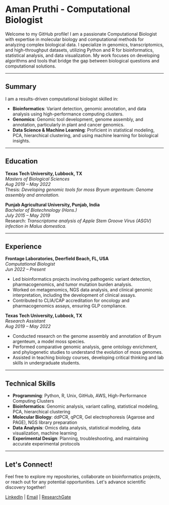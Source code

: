# Aman Pruthi - Computational Biologist

Welcome to my GitHub profile! I am a passionate Computational Biologist with expertise in molecular biology and computational methods for analyzing complex biological data. I specialize in genomics, transcriptomics, and high-throughput datasets, utilizing Python and R for bioinformatics, statistical analysis, and data visualization. My work focuses on developing algorithms and tools that bridge the gap between biological questions and computational solutions.

---

## Summary

I am a results-driven computational biologist skilled in:
- **Bioinformatics**: Variant detection, genomic annotation, and data analysis using high-performance computing clusters.
- **Genomics**: Genomic tool development, genome assembly, and annotation, particularly in plant and cancer genomics.
- **Data Science & Machine Learning**: Proficient in statistical modeling, PCA, hierarchical clustering, and using machine learning for biological insights.

---

## Education

**Texas Tech University, Lubbock, TX**  
*Masters of Biological Sciences*  
*Aug 2019 – May 2022*  
Thesis: *Developing genomic tools for moss Bryum argenteum: Genome assembly and annotation.*  

**Punjab Agricultural University, Punjab, India**  
*Bachelor of Biotechnology (Hons.)*  
*July 2015 – May 2019*  
Research: *Transcriptome analysis of Apple Stem Groove Virus (ASGV) infection in Malus domestica.*  

---

## Experience

**Frontage Laboratories, Deerfield Beach, FL, USA**  
*Computational Biologist*  
*Jun 2022 – Present*  
- Led bioinformatics projects involving pathogenic variant detection, pharmacogenomics, and tumor mutation burden analysis.
- Worked on metagenomics, NGS data analysis, and clinical genomic interpretation, including the development of clinical assays.
- Contributed to CLIA/CAP accreditation for oncology and pharmacogenomics assays, ensuring GLP compliance.

**Texas Tech University, Lubbock, TX**  
*Research Assistant*  
*Aug 2019 – May 2022*  
- Conducted research on the genome assembly and annotation of Bryum argenteum, a model moss species.
- Performed comparative genomic analysis, gene ontology enrichment, and phylogenetic studies to understand the evolution of moss genomes.
- Assisted in teaching biology courses, developing critical thinking and lab skills in undergraduate students.

---

## Technical Skills

- **Programming**: Python, R, Unix, GitHub, AWS, High-Performance Computing Clusters
- **Bioinformatics**: Genomic analysis, variant calling, statistical modeling, PCA, hierarchical clustering
- **Molecular Biology**: ddPCR, qPCR, Gel electrophoresis (Agarose and PAGE), NGS library preparation
- **Data Analysis**: Omics data analysis, statistical modeling, data visualization, machine learning
- **Experimental Design**: Planning, troubleshooting, and maintaining accurate experimental protocols

---

## Let's Connect!

Feel free to explore my repositories, collaborate on bioinformatics projects, or reach out for any potential opportunities. Let's advance scientific discovery together!

[LinkedIn](https://www.linkedin.com/in/aman-pruthi-a598421bb/) | [Email](mailto:aman.pruthi@example.com) | [ResearchGate](https://www.researchgate.net/profile/Aman-Pruthi-2?ev=hdr_xprf)
